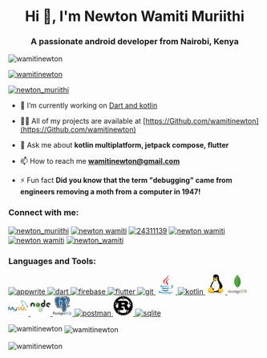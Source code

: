<h1 align="center">Hi 👋, I'm Newton Wamiti Muriithi</h1>
<h3 align="center">A passionate android developer from Nairobi, Kenya</h3>

<p align="left"> <img src="https://komarev.com/ghpvc/?username=wamitinewton&label=Profile%20views&color=0e75b6&style=flat" alt="wamitinewton" /> </p>

<p align="left"> <a href="https://github.com/ryo-ma/github-profile-trophy"><img src="https://github-profile-trophy.vercel.app/?username=wamitinewton" alt="wamitinewton" /></a> </p>

<p align="left"> <a href="https://twitter.com/newton_muriithi" target="blank"><img src="https://img.shields.io/twitter/follow/newton_muriithi?logo=twitter&style=for-the-badge" alt="newton_muriithi" /></a> </p>

- 🔭 I’m currently working on [Dart and kotlin](https://Github.com/wamitinewton)

- 👨‍💻 All of my projects are available at [https://Github.com/wamitinewton](https://Github.com/wamitinewton)

- 💬 Ask me about **kotlin multiplatform, jetpack compose, flutter**

- 📫 How to reach me **wamitinewton@gmail.com**

- ⚡ Fun fact **Did you know that the term "debugging" came from engineers removing a moth from a computer in 1947!**

<h3 align="left">Connect with me:</h3>
<p align="left">
<a href="https://twitter.com/newton_muriithi" target="blank"><img align="center" src="https://raw.githubusercontent.com/rahuldkjain/github-profile-readme-generator/master/src/images/icons/Social/twitter.svg" alt="newton_muriithi" height="30" width="40" /></a>
<a href="https://linkedin.com/in/newton wamiti" target="blank"><img align="center" src="https://raw.githubusercontent.com/rahuldkjain/github-profile-readme-generator/master/src/images/icons/Social/linked-in-alt.svg" alt="newton wamiti" height="30" width="40" /></a>
<a href="https://stackoverflow.com/users/24311139" target="blank"><img align="center" src="https://raw.githubusercontent.com/rahuldkjain/github-profile-readme-generator/master/src/images/icons/Social/stack-overflow.svg" alt="24311139" height="30" width="40" /></a>
<a href="https://kaggle.com/newton wamiti" target="blank"><img align="center" src="https://raw.githubusercontent.com/rahuldkjain/github-profile-readme-generator/master/src/images/icons/Social/kaggle.svg" alt="newton wamiti" height="30" width="40" /></a>
<a href="https://dribbble.com/newton wamiti" target="blank"><img align="center" src="https://raw.githubusercontent.com/rahuldkjain/github-profile-readme-generator/master/src/images/icons/Social/dribbble.svg" alt="newton wamiti" height="30" width="40" /></a>
<a href="https://www.leetcode.com/newton_wamiti" target="blank"><img align="center" src="https://raw.githubusercontent.com/rahuldkjain/github-profile-readme-generator/master/src/images/icons/Social/leet-code.svg" alt="newton_wamiti" height="30" width="40" /></a>
</p>

<h3 align="left">Languages and Tools:</h3>
<p align="left"> <a href="https://appwrite.io" target="_blank" rel="noreferrer"> <img src="https://www.vectorlogo.zone/logos/appwriteio/appwriteio-icon.svg" alt="appwrite" width="40" height="40"/> </a> <a href="https://dart.dev" target="_blank" rel="noreferrer"> <img src="https://www.vectorlogo.zone/logos/dartlang/dartlang-icon.svg" alt="dart" width="40" height="40"/> </a> <a href="https://firebase.google.com/" target="_blank" rel="noreferrer"> <img src="https://www.vectorlogo.zone/logos/firebase/firebase-icon.svg" alt="firebase" width="40" height="40"/> </a> <a href="https://flutter.dev" target="_blank" rel="noreferrer"> <img src="https://www.vectorlogo.zone/logos/flutterio/flutterio-icon.svg" alt="flutter" width="40" height="40"/> </a> <a href="https://git-scm.com/" target="_blank" rel="noreferrer"> <img src="https://www.vectorlogo.zone/logos/git-scm/git-scm-icon.svg" alt="git" width="40" height="40"/> </a> <a href="https://www.java.com" target="_blank" rel="noreferrer"> <img src="https://raw.githubusercontent.com/devicons/devicon/master/icons/java/java-original.svg" alt="java" width="40" height="40"/> </a> <a href="https://kotlinlang.org" target="_blank" rel="noreferrer"> <img src="https://www.vectorlogo.zone/logos/kotlinlang/kotlinlang-icon.svg" alt="kotlin" width="40" height="40"/> </a> <a href="https://www.linux.org/" target="_blank" rel="noreferrer"> <img src="https://raw.githubusercontent.com/devicons/devicon/master/icons/linux/linux-original.svg" alt="linux" width="40" height="40"/> </a> <a href="https://www.mongodb.com/" target="_blank" rel="noreferrer"> <img src="https://raw.githubusercontent.com/devicons/devicon/master/icons/mongodb/mongodb-original-wordmark.svg" alt="mongodb" width="40" height="40"/> </a> <a href="https://www.mysql.com/" target="_blank" rel="noreferrer"> <img src="https://raw.githubusercontent.com/devicons/devicon/master/icons/mysql/mysql-original-wordmark.svg" alt="mysql" width="40" height="40"/> </a> <a href="https://nodejs.org" target="_blank" rel="noreferrer"> <img src="https://raw.githubusercontent.com/devicons/devicon/master/icons/nodejs/nodejs-original-wordmark.svg" alt="nodejs" width="40" height="40"/> </a> <a href="https://www.postgresql.org" target="_blank" rel="noreferrer"> <img src="https://raw.githubusercontent.com/devicons/devicon/master/icons/postgresql/postgresql-original-wordmark.svg" alt="postgresql" width="40" height="40"/> </a> <a href="https://postman.com" target="_blank" rel="noreferrer"> <img src="https://www.vectorlogo.zone/logos/getpostman/getpostman-icon.svg" alt="postman" width="40" height="40"/> </a> <a href="https://www.rust-lang.org" target="_blank" rel="noreferrer"> <img src="https://raw.githubusercontent.com/devicons/devicon/master/icons/rust/rust-plain.svg" alt="rust" width="40" height="40"/> </a> <a href="https://www.sqlite.org/" target="_blank" rel="noreferrer"> <img src="https://www.vectorlogo.zone/logos/sqlite/sqlite-icon.svg" alt="sqlite" width="40" height="40"/> </a> </p>

<p><img align="left" src="https://github-readme-stats.vercel.app/api/top-langs?username=wamitinewton&show_icons=true&locale=en&layout=compact" alt="wamitinewton" /></p>

<p>&nbsp;<img align="center" src="https://github-readme-stats.vercel.app/api?username=wamitinewton&show_icons=true&locale=en" alt="wamitinewton" /></p>

<p><img align="center" src="https://github-readme-streak-stats.herokuapp.com/?user=wamitinewton&" alt="wamitinewton" /></p>

